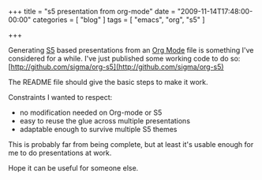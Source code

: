 +++
title = "s5 presentation from org-mode"
date = "2009-11-14T17:48:00-00:00"
categories = [ "blog" ]
tags = [ "emacs", "org", "s5" ]

+++


Generating [S5](http://meyerweb.com/eric/tools/s5/) based presentations from an
[Org Mode](http://orgmode.org) file is something I've considered for a while.
I've just published some working code to do so:
[http://github.com/sigma/org-s5](http://github.com/sigma/org-s5)

The README file should give the basic steps to make it work.

Constraints I wanted to respect:

* no modification needed on Org-mode or S5
* easy to reuse the glue across multiple presentations
* adaptable enough to survive multiple S5 themes

This is probably far from being complete, but at least it's usable enough for
me to do presentations at work.

Hope it can be useful for someone else.
